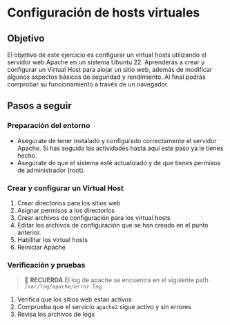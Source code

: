 # Configuración de hosts virtuales

## Objetivo

El objetivo de este ejercicio es configurar un virtual hosts utilizando el servidor web Apache en un sistema Ubuntu 22. Aprenderás a crear y configurar un Virtual Host para alojar un sitio web, además de modificar algunos aspectos básicos de seguridad y rendimiento. Al final podrás comprobar su funcionamiento a través de un navegador.

## Pasos a seguir

### Preparación del entorno

- Asegúrate de tener instalado y configurado correctamente el servidor Apache. Si has seguido las actividades hasta aquí este paso ya le tienes hecho.
- Asegúrate de que el sistema esté actualizado y de que tienes permisos de administrador (root).

### Crear y configurar un Virtual Host

1. Crear directorios para los sitios web
2. Asignar permisos a los directorios
3. Crear archivos de configuración para los virtual hosts
4. Editar los archivos de configuración que se han creado en el punto anterior. 
5. Habilitar los virtual hosts
6. Reiniciar Apache

### Verificación y pruebas

> :brain: **RECUERDA**
> El log de apache se encuentra en el siguiente path ``/var/log/apache/error.log``

1. Verifica que los sitios web estan activos
2. Comprueba que el servicio ``apache2`` sigue activo y sin errores
3. Revisa los archivos de logs